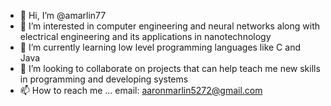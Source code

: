 - 👋 Hi, I’m @amarlin77
- 👀 I’m interested in computer engineering and neural networks along with electrical engineering and its applications in nanotechnology
- 🌱 I’m currently learning low level programming languages like C and Java
- 💞️ I’m looking to collaborate on projects that can help teach me new skills in programming and developing systems
- 📫 How to reach me ... email: aaronmarlin5272@gmail.com

<!---
amarlin77/amarlin77 is a ✨ special ✨ repository because its `README.md` (this file) appears on your GitHub profile.
You can click the Preview link to take a look at your changes.
--->
